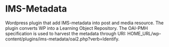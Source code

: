 IMS-Metadata
============

Wordpress plugin that add IMS-metadata into post and media resource. The plugin converts WP into a Learning Object Repository. The OAI-PMH specification is used to harvest the metadata through URI: HOME_URL/wp-content/plugins/ims-metadata/oai2.php?verb=Identify.
